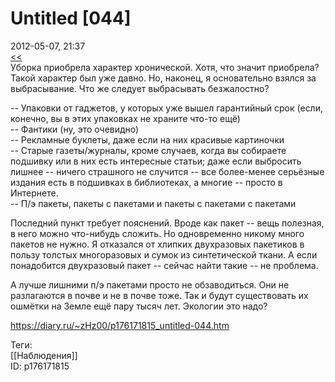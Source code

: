 Untitled [044]
===============

   
 2012-05-07, 21:37   
   [<<](О%20мусоре)    
 Уборка приобрела характер хронической. Хотя, что значит приобрела? Такой характер был уже давно. Но, наконец, я основательно взялся за выбрасывание. Что же следует выбрасывать безжалостно?   
   
 -- Упаковки от гаджетов, у которых уже вышел гарантийный срок (если, конечно, вы в этих упаковках не храните что-то ещё)   
 -- Фантики (ну, это очевидно)   
 -- Рекламные буклеты, даже если на них красивые картиночки   
 -- Старые газеты/журналы, кроме случаев, когда вы собираете подшивку или в них есть интересные статьи; даже если выбросить лишнее -- ничего страшного не случится -- все более-менее серьёзные издания есть в подшивках в библиотеках, а многие -- просто в Интернете.   
 -- П/э пакеты, пакеты с пакетами и пакеты с пакетами с пакетами   
   
 Последний пункт требует пояснений. Вроде как пакет -- вещь полезная, в него можно что-нибудь сложить. Но одновременно никому много пакетов не нужно. Я отказался от хлипких двухразовых пакетиков в пользу толстых многоразовых и сумок из синтетической ткани. А если понадобится двухразовый пакет -- сейчас найти такие -- не проблема.   
   
 А лучше лишними п/э пакетами просто не обзаводиться. Они не разлагаются в почве и не в почве тоже. Так и будут существовать их ошмётки на Земле ещё пару тысяч лет. Экологии это надо?   
    
 <https://diary.ru/~zHz00/p176171815_untitled-044.htm>   
   
 Теги:   
 [[Наблюдения]]   
 ID: p176171815